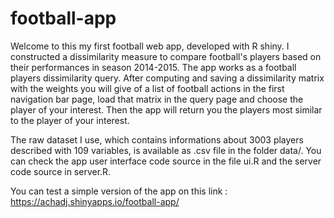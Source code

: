 # football-app
Welcome to this my first football web app, developed with R shiny. I constructed a dissimilarity measure to compare football's players based on their performances in season 2014-2015. The app works as a football players dissimilarity query. After computing and saving a dissimilarity matrix with the weights you will give of a list of football actions in the first navigation bar page, load that matrix in the query page and choose the player of your interest. Then the app will return you the players most similar to the player of your interest. 

The raw dataset I use, which contains informations about 3003 players described with 109 variables, is available as .csv file in the folder data/. You can check the app user interface code source in the file ui.R and the server code source in server.R.

You can test a simple version of the app on this link : https://achadj.shinyapps.io/football-app/
